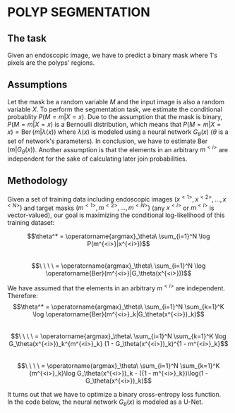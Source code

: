 # POLYP SEGMENTATION
## The task
Given an endoscopic image, we have to predict a binary mask where 1's pixels are the polyps' regions.
## Assumptions
Let the mask be a random variable $M$ and the input image is also a random variable $X$. To perform the segmentation task, we estimate the conditional probablity $P(M=m|X=x)$. Due to the assumption that the mask is binary, $P(M=m|X=x)$ is a Bernoulli distribution, which means that $P(M=m|X=x) = \operatorname{Ber}(m|\lambda(x))$ where $\lambda(x)$ is modeled using a neural network $G_\theta(x)$ ($\theta$ is a set of network's parameters). In conclusion, we have to estimate $\operatorname{Ber}(m|G_\theta(x))$. Another assumption is that the elements in an arbitrary $m^{<i>}$ are independent for the sake of calculating later join probabilities.
## Methodology
Given a set of training data including endoscopic images $(x^{<1>}, x^{<2>}, ..., x^{<N>})$ and target masks $(m^{<1>}, m^{<2>}, ..., m^{<N>})$ (any $x^{<i>}$ or $m^{<i>}$ is vector-valued), our goal is maximizing the conditional log-likelihood of this training dataset:  

$$\theta^* = \operatorname{argmax}_\theta\ \sum_{i=1}^N \log P(m^{<i>}|x^{<i>})$$  
$$\ \ \ \  = \operatorname{argmax}_\theta\ \sum_{i=1}^N \log \operatorname{Ber}(m^{<i>}|G_\theta(x^{<i>}))$$  

We have assumed that the elements in an arbitrary $m^{<i>}$ are independent. Therefore:  
$$\theta^* = \operatorname{argmax}_\theta\ \sum_{i=1}^N \sum_{k=1}^K \log \operatorname{Ber}(m^{<i>}_k|G_\theta(x^{<i>})_k)$$  
$$\ \ \ \ = \operatorname{argmax}_\theta\ \sum_{i=1}^N \sum_{k=1}^K \log G_\theta(x^{<i>})_k^{m^{<i>}_k} (1 - G_\theta(x^{<i>})_k)^{1 - m^{<i>}_k}$$  
$$\ \ \ \ = \operatorname{argmax}_\theta\ \sum_{i=1}^N \sum_{k=1}^K {m^{<i>}_k}\log G_\theta(x^{<i>})_k - ({1 - m^{<i>}_k})\log(1 - G_\theta(x^{<i>})_k)$$  

It turns out that we have to optimize a binary cross-entropy loss function.  
In the code below, the neural network $G_\theta(x)$ is modeled as a U-Net.